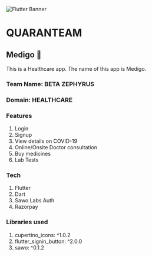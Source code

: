![Flutter Banner](http://engineering.letsnurture.com/wp-content/uploads/2018/07/flutter.png)
# QUARANTEAM 
## Medigo 🏥
This is a Healthcare app. The name of this app is Medigo. 
### Team Name: BETA ZEPHYRUS
### Domain: HEALTHCARE
### Features
  1. Login
  2. Signup
  3. View details on COVID-19
  4. Online/Onsite Doctor consultation
  5. Buy medicines
  6. Lab Tests
### Tech
  1. Flutter 
  2. Dart
  3. Sawo Labs Auth
  4. Razorpay
### Libraries used
  1. cupertino_icons: ^1.0.2
  2. flutter_signin_button: ^2.0.0
  3. sawo: ^0.1.2
  
  
